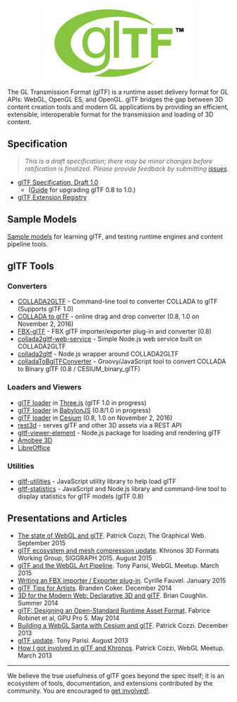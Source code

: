 <p align="center">
<img src="specification/figures/gltf.png" />
</p>

The GL Transmission Format (glTF) is a runtime asset delivery format for GL APIs: WebGL, OpenGL ES, and OpenGL.  glTF bridges the gap between 3D content creation tools and modern GL applications by providing an efficient, extensible, interoperable format for the transmission and loading of 3D content.

## Specification

> _This is a draft specification; there may be minor changes before ratification is finalized.  Please provide feedback by submitting [issues](https://github.com/KhronosGroup/glTF/issues)._

* [glTF Specification, Draft 1.0](specification/README.md)
   * ([Guide](https://github.com/KhronosGroup/glTF/wiki/glTF-0.8-to-1.0-Guide) for upgrading glTF 0.8 to 1.0.)
* [glTF Extension Registry](extensions/README.md)

## Sample Models

[Sample models](sampleModels/README.md) for learning glTF, and testing runtime engines and content pipeline tools.

## glTF Tools

### Converters

* [COLLADA2GLTF](https://github.com/KhronosGroup/glTF/wiki/converter) - Command-line tool to converter COLLADA to glTF (Supports glTF 1.0)
* [COLLADA to glTF](http://cesiumjs.org/convertmodel.html) - online drag and drop converter (0.8, 1.0 on November 2, 2016)
* [FBX-glTF](https://github.com/cyrillef/FBX-glTF) - FBX glTF importer/exporter plug-in and converter (0.8)
* [collada2gltf-web-service](https://github.com/AnalyticalGraphicsInc/collada2gltf-web-service) - Simple Node.js web service built on COLLADA2GLTF
* [collada2gltf](https://www.npmjs.com/package/collada2gltf) - Node.js wrapper around COLLADA2GLTF
* [colladaToBglTFConverter](https://github.com/virtualcitySYSTEMS/colladaToBglTFConverter) - Groovy/JavaScript tool to convert COLLADA to Binary glTF (0.8 / CESIUM_binary_glTF)

### Loaders and Viewers

* [glTF loader](https://github.com/mrdoob/three.js/tree/master/examples/js/loaders/gltf) in [Three.js](http://threejs.org/) (glTF 1.0 in progress)
* [glTF loader](https://github.com/BabylonJS/Babylon.js/tree/master/loaders/glTF) in [BabylonJS](http://babylonjs.com/) (0.8/1.0 in progress)
* [glTF loader](https://github.com/AnalyticalGraphicsInc/cesium/blob/master/Source/Scene/Model.js) in [Cesium](http://cesiumjs.org/) (0.8, 1.0 on November 2, 2016)
* [rest3d](https://github.com/amd/rest3d) - serves glTF and other 3D assets via a REST API
* [gltf-viewer-element](https://www.npmjs.com/package/gltf-viewer-element) - Node.js package for loading and rendering glTF
* [Amobee 3D](http://amobee3d.s3.amazonaws.com/ads/Amobee3D_AdList.html)
* [LibreOffice](http://zolnaitamas.blogspot.com/2014/08/3d-models-in-impress-libreoffice-43.html)

### Utilities

* [gltf-utilities](https://github.com/AnalyticalGraphicsInc/gltf-utilities) - JavaScript utility library to help load glTF
* [gltf-statistics](https://github.com/AnalyticalGraphicsInc/gltf-statistics) - JavaScript and Node.js library and command-line tool to display statistics for glTF models (glTF 0.8)

## Presentations and Articles

* [The state of WebGL and glTF](https://www.khronos.org/assets/uploads/developers/library/2015-graphical-web/WebGL-and-glTF-Graphical-Web_Sep15.pdf). Patrick Cozzi, The Graphical Web. September 2015
* [glTF ecosystem and mesh compression update](https://www.khronos.org/webgl/wiki_1_15/images/GlTF_Update_SIGGRAPH_Aug15.pdf). Khronos 3D Formats Working Group, SIGGRAPH 2015. August 2015
* [glTF and the WebGL Art Pipeline](http://www.slideshare.net/auradeluxe/gltf-and-the-webgl-art-pipeline-march-2015). Tony Parisi, WebGL Meetup. March 2015
* [Writing an FBX importer / Exporter plug-in](http://around-the-corner.typepad.com/adn/2015/01/writing-an-fbx-importer-exporter-plug-in.html). Cyrille Fauvel. January 2015
* [glTF Tips for Artists](http://cesiumjs.org/2014/12/15/glTF-Tips-for-Artists/). Branden Coker. December 2014
* [3D for the Modern Web: Declarative 3D and glTF](http://mason.gmu.edu/~bcoughl2/cs752/). Brian Coughlin. Summer 2014
* [glTF: Designing an Open-Standard Runtime Asset Format](https://books.google.com/books?id=uIDSBQAAQBAJ&pg=PA375&lpg=PA375&dq=%22Designing+an+Open-Standard+Runtime+Asset+Format%22&source=bl&ots=XLLQ_9piKe&sig=rwLmjPbxN3p5LMYBzf-LGoAJtgs&hl=en&sa=X&ved=0CCkQ6AEwAmoVChMI5bTKlJ3MyAIVBqMeCh012ggk). Fabrice Robinet et al, GPU Pro 5. May 2014
* [Building a WebGL Santa with Cesium and glTF](http://cesiumjs.org/2013/12/23/Building-A-WebGL-Santa-with-Cesium-and-glTF/). Patrick Cozzi. December 2013
* [glTF update](http://www.slideshare.net/auradeluxe/gltf-update-with-tony-parisi). Tony Parisi. August 2013
* [How I got involved in glTF and Khronos](http://blog.virtualglobebook.com/2013/03/how-i-got-involved-in-gltf-and-khronos.html). Patrick Cozzi, WebGL Meetup. March 2013

---

We believe the true usefulness of glTF goes beyond the spec itself; it is an ecosystem of tools, documentation, and extensions contributed by the community.  You are encouraged to [get involved!](https://github.com/KhronosGroup/glTF/issues/456).
